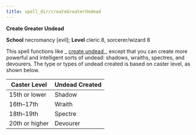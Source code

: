 ```yaml
---
title: spell_dir/createGreaterUndead
---
```

 **Create Greater Undead**

**School** necromancy [evil]; **Level** cleric 8, sorcerer/wizard 8

This spell functions like _ [create undead](createUndead#_create-undead),_ except that you can create more powerful and intelligent sorts of undead: shadows, wraiths, spectres, and devourers. The type or types of undead created is based on caster level, as shown below.

| Caster Level | Undead Created |
| --- | --- |
| 15th or lower | Shadow |
| 16th–17th | Wraith |
| 18th–19th | Spectre |
| 20th or higher | Devourer |

